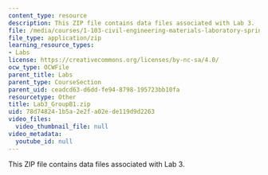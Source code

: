 ```yaml
---
content_type: resource
description: This ZIP file contains data files associated with Lab 3.
file: /media/courses/1-103-civil-engineering-materials-laboratory-spring-2004/78d748241b5a2e2fa02ede119d9d2263_Lab3_GroupB1.zip
file_type: application/zip
learning_resource_types:
- Labs
license: https://creativecommons.org/licenses/by-nc-sa/4.0/
ocw_type: OCWFile
parent_title: Labs
parent_type: CourseSection
parent_uid: ceadcd63-d6dd-fe94-8798-195723bb10fa
resourcetype: Other
title: Lab3_GroupB1.zip
uid: 78d74824-1b5a-2e2f-a02e-de119d9d2263
video_files:
  video_thumbnail_file: null
video_metadata:
  youtube_id: null
---
```

This ZIP file contains data files associated with Lab 3.